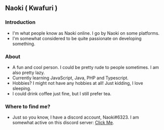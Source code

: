 ## Naoki ( Kwafuri )

### Introduction

- I'm what people know as Naoki online. I go by Naoki on some platforms.
- I'm somewhat considered to be quite passionate on developing something.

### About

- A fun and cool person. I could be pretty rude to people sometimes. I am also pretty lazy.
- Currently learning JavaScript, Java, PHP and Typescript.
- Hobbies? I might not have any hobbies at all! Just kidding, I love sleeping.
- I could drink coffee just fine, but I still prefer tea.

### Where to find me?

- Just so you know, I have a discord account, Naoki#6323. I am somewhat active on this discord server: [Click Me](https://discord.gg/3p9RTntG4n).
